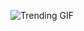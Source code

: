 ![Trending GIF](https://media1.giphy.com/media/v1.Y2lkPThiYjIxNzcycjVjdzIyMWRpaTlsMHA0NjR1YnB4OHAzeXdyd3NubWtueWh6NnNqeSZlcD12MV9naWZzX3NlYXJjaCZjdD1n/YYKoJL28YtscdUTGWA/giphy.gif)
